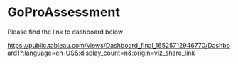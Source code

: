 # GoProAssessment


Please find the link to dashboard below 

https://public.tableau.com/views/Dashboard_final_16525712946770/Dashboard1?:language=en-US&:display_count=n&:origin=viz_share_link
